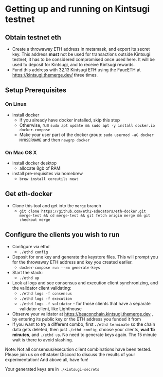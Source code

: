 # Getting up and running on Kintsugi testnet

## Obtain testnet eth
- Create a throwaway ETH address in metamask, and export its secret key. This address **must** not be used for transactions outside
  Kintsugi testnet, it has to be considered compromised once used here. It will be used to deposit for Kintsugi, and to receive
  Kintsugi rewards.
- Fund this address with 32.13 Kintsugi ETH using the FaucETH at https://kintsugi.themerge.dev/ three times.

## Setup Prerequisites
### On Linux
- Install docker
  - If you already have docker installed, skip this step
  - Otherwise, run `sudo apt update && sudo apt -y install docker.io docker-compose`
  - Make your user part of the docker group: `sudo usermod -aG docker MYUSERNAME` and then `newgrp docker`

### On Mac OS X
- Install docker desktop
  - allocate 8gb of RAM
- install pre-requisites via homebrew
  - `brew install coreutils newt`  

## Get eth-docker
- Clone this tool and get into the `merge` branch
  - `git clone https://github.com/eth2-educators/eth-docker.git merge-test && cd merge-test && git fetch origin merge && git checkout merge`


## Configure the clients you wish to run
- Configure via ethd
  - `./ethd config`
- Deposit for one key and generate the keystore files. This will prompt you for the throwaway ETH address and key you created earlier.
  - `docker-compose run --rm generate-keys` 
- Start the stack:
  - `./ethd up`
- Look at logs and see consensus and execution client synchronizing, and the validator client validating:
  - `./ethd logs -f consensus`
  - `./ethd logs -f execution`
  - `./ethd logs -f validator` - for those clients that have a separate validator client, like Lighthouse
- Observe your validator at https://beaconchain.kintsugi.themerge.dev , by entering its public key or the ETH address you funded it from
- If you want to try a different combo, first `./ethd terminate` so the chain data gets deleted, then just `./ethd config`, choose your clients, 
  **wait 15 minutes**, and `./ethd up`. No need to generate keys again. The 15 minute wait is there to avoid slashing.

Note: Not all consensus/execution client combinations have been tested. Please join us on ethstaker Discord to discuss the results of your experimentation!
And above all, have fun!

Your generated keys are in `./kintsugi-secrets`

